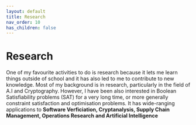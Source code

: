 ```yaml
---
layout: default
title: Research
nav_order: 10
has_children: false
---
```


# Research
One of my favourite activities to do is research because it lets me learn things outside of school and it has also led to me to contribute to new knowledge. Most of my background is in research, particularly in the field of A.I and Cryptography. However, I have been also interested in Boolean Satisfiability problems (SAT) for a very long time, or more generally constraint satisfaction and optimisation problems. It has wide-ranging applications to **Software Verficiation, Cryptanalysis, Supply Chain Management, Operations Research and Artificial Intelligence**
